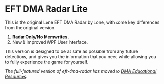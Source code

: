 # EFT DMA Radar Lite

This is the original Lone EFT DMA Radar by Lone, with some key differences from the original version.
1. **Radar Only/No Memwrites.**
2. New & Improved WPF User Interface.

This version is designed to be as safe as possible from any future detections, and gives you the information that you need while allowing you to fully experience the game for yourself.

*The full-featured version of eft-dma-radar has moved to [DMA Educational Resources](https://github.com/dma-educational-resources/eft-dma-radar).*
